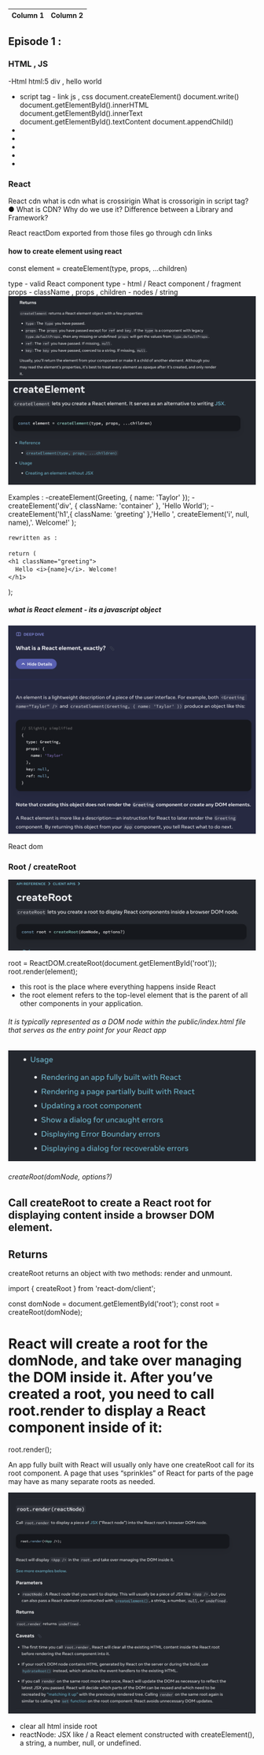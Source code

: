 | Column 1 | Column 2                                                   |
|----------|------------------------------------------------------------|


## Episode 1 : 

### HTML , JS 
-Html
    html:5
    div , hello world 

- script tag - link js , css 
        document.createElement()
        document.write()
        document.getElementById().innerHTML
        document.getElementById().innerText
        document.getElementById().textContent
        document.appendChild()
-
-
-
-
-


### React 



React cdn
what is cdn 
what is crossirigin
What is crossorigin in script tag?
● What is CDN? Why do we use it?
Difference between a Library and Framework?






React 
reactDom
exported from those files
go through cdn links

#### how to create element using react 

const element = createElement(type, props, ...children)

type - valid React component type - html / React component / fragment 
props - className , props , 
children - nodes / string 
!['alt text'](image-5.png)
![alt text](image-1.png)

Examples : 
    -createElement(Greeting, { name: 'Taylor' });
    -createElement('div', { className: 'container' }, 'Hello World');
    -createElement('h1',{ className: 'greeting' },'Hello ', createElement('i', null, name),'. Welcome!' );

    rewritten as : 
    
    return (
    <h1 className="greeting">
      Hello <i>{name}</i>. Welcome!
    </h1>
  );

##### what is React element - its a javascript object 
![alt text](image.png)

React dom 

### Root / createRoot 
![alt text](image-2.png)

root = ReactDOM.createRoot(document.getElementById('root'));
root.render(element);

- this root is the place where everything happens inside React 
- the root element refers to the top-level element that is the parent of all other components in your application.

###### It is typically represented as a DOM node within the public/index.html file that serves as the entry point for your React app

![alt text](image-3.png)

###### createRoot(domNode, options?) 
## Call createRoot to create a React root for displaying content inside a browser DOM element.

## Returns 
createRoot returns an object with two methods: render and unmount.

import { createRoot } from 'react-dom/client';

const domNode = document.getElementById('root');
const root = createRoot(domNode);

# React will create a root for the domNode, and take over managing the DOM inside it. After you’ve created a root, you need to call root.render to display a React component inside of it:

root.render(<App />);

An app fully built with React will usually only have one createRoot call for its root component. A page that uses “sprinkles” of React for parts of the page may have as many separate roots as needed.

![alt text](image-4.png)







- clear all html inside root 
- reactNode:  JSX like <App /> /  a React element constructed with createElement(), a string, a number, null, or undefined.